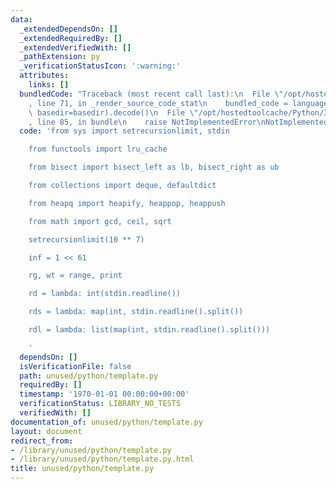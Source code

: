 ```yaml
---
data:
  _extendedDependsOn: []
  _extendedRequiredBy: []
  _extendedVerifiedWith: []
  _pathExtension: py
  _verificationStatusIcon: ':warning:'
  attributes:
    links: []
  bundledCode: "Traceback (most recent call last):\n  File \"/opt/hostedtoolcache/Python/3.8.5/x64/lib/python3.8/site-packages/onlinejudge_verify/documentation/build.py\"\
    , line 71, in _render_source_code_stat\n    bundled_code = language.bundle(stat.path,\
    \ basedir=basedir).decode()\n  File \"/opt/hostedtoolcache/Python/3.8.5/x64/lib/python3.8/site-packages/onlinejudge_verify/languages/python.py\"\
    , line 85, in bundle\n    raise NotImplementedError\nNotImplementedError\n"
  code: 'from sys import setrecursionlimit, stdin

    from functools import lru_cache

    from bisect import bisect_left as lb, bisect_right as ub

    from collections import deque, defaultdict

    from heapq import heapify, heappop, heappush

    from math import gcd, ceil, sqrt

    setrecursionlimit(10 ** 7)

    inf = 1 << 61

    rg, wt = range, print

    rd = lambda: int(stdin.readline())

    rds = lambda: map(int, stdin.readline().split())

    rdl = lambda: list(map(int, stdin.readline().split()))

    '
  dependsOn: []
  isVerificationFile: false
  path: unused/python/template.py
  requiredBy: []
  timestamp: '1970-01-01 00:00:00+00:00'
  verificationStatus: LIBRARY_NO_TESTS
  verifiedWith: []
documentation_of: unused/python/template.py
layout: document
redirect_from:
- /library/unused/python/template.py
- /library/unused/python/template.py.html
title: unused/python/template.py
---
```

